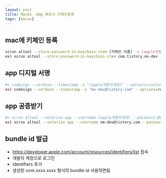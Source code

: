 ```yaml
---
layout: post
title: MacOs .dmg 배포시 키체인등록
tags: [macos]
---
```


## mac에 키체인 등록

```bash
xcrun altool --store-password-in-keychain-item [키체인 이름] -u [apple개발자계정] -p [apple 앱 암호]
ex) xcrun altool --store-password-in-keychain-item com.tistory.ms-dev -u ms-dev@tistory.com -p aaaa-bbbb-cccc-dddd

```

## app 디지털 서명

```bash
#> codesign --verbose --timestamp -s "[apple개발자계정]" --options=runtime [app 경로와 파일명]
ex) codesign --verbose --timestamp -s "ms-dev@tistory.com" --options=runtime ~/test.pkg

```

## app 공증받기

```bash
#> xcrun altool --notarize-app --username [apple개발자계정] --password @keychain:[위에서 등록한 키체인 이름] --primary-bundle-id [apple에서 발급받은 bundle id] --file [파일 경로와 파일명]
ex) xcrun altool --notarize-app --username nm-dev@tistory.com --password @keychain:com.tistory.ms-dev --primary-bundle-id com.tistory.ms-dev --file ~/test.pkg
```

## bundle id 발급

- <https://developer.apple.com/account/resources/identifiers/list> 접속
- 개발자 계정으로 로그인
- identifiers 추가
- 생성된 com.xxxx.xxxx 형식의 bundle id 사용하면됨
